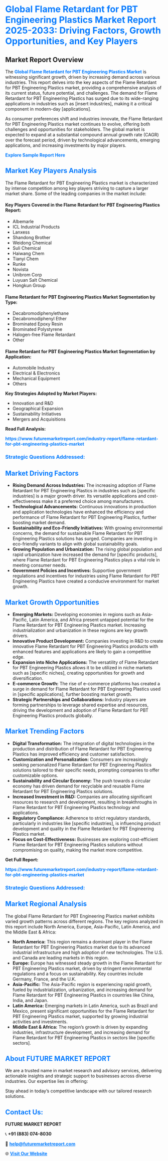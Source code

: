 <h1 style="color: #007BFF;">Global Flame Retardant for PBT Engineering Plastics Market Report 2025-2033: Driving Factors, Growth Opportunities, and Key Players</h1>

<section id="overview">
<h2>Market Report Overview</h2>
<p>The <a href="https://www.futuremarketreport.com/industry-report/flame-retardant-for-pbt-engineering-plastics-market" style="color: #007BFF; text-decoration: none;"><strong>Global Flame Retardant for PBT Engineering Plastics Market</strong></a> is witnessing significant growth, driven by increasing demand across various industries. This report delves into the key aspects of the Flame Retardant for PBT Engineering Plastics market, providing a comprehensive analysis of its current status, future potential, and challenges. The demand for Flame Retardant for PBT Engineering Plastics has surged due to its wide-ranging applications in industries such as [insert industries], making it a critical component in modern-day [applications].</p>
<p>As consumer preferences shift and industries innovate, the Flame Retardant for PBT Engineering Plastics market continues to evolve, offering both challenges and opportunities for stakeholders. The global market is expected to expand at a substantial compound annual growth rate (CAGR) over the forecast period, driven by technological advancements, emerging applications, and increasing investments by major players.</p>
</section>

<section id="overview">
<p><a href="https://www.futuremarketreport.com/request-sample/reportId=41531" style="color: #007BFF; text-decoration: none;"><strong>Explore Sample Report Here</strong></a></p>
</section>

<section id="key-players">
<h2 style="color: #007BFF;">Market Key Players Analysis</h2>
<p>The Flame Retardant for PBT Engineering Plastics market is characterized by intense competition among key players striving to capture a larger market share. Some of the leading companies in the market include:</p>
<h4>Key Players Covered in the Flame Retardant for PBT Engineering Plastics Report:</h4>
<ul><li>Albemarle</li><li>ICL Industrial Products</li><li>Lanxess</li><li>Shandong Brother</li><li>Weidong Chemical</li><li>Suli Chemical</li><li>Haiwang Chem</li><li>Tianyi Chem</li><li>Runke</li><li>Novista</li><li>Unibrom Corp</li><li>Luyuan Salt Chemical</li><li>Hongkun Group</li></ul>
<h4>Flame Retardant for PBT Engineering Plastics Market Segmentation by Type:</h4>
<ul><li>Decabromodiphenylethane</li><li>Decabromodiphenyl Ether</li><li>Brominated Epoxy Resin</li><li>Brominated Polystyrene</li><li>Halogen-free Flame Retardant</li><li>Other</li></ul>

<h4>Flame Retardant for PBT Engineering Plastics Market Segmentation by Application:</h4>
<ul><li>Automobile Industry</li><li>Electrical &amp; Electronics</li><li>Mechanical Equipment</li><li>Others</li></ul>
<p><strong>Key Strategies Adopted by Market Players:</strong></p>
<ul>
<li>Innovation and R&D</li>
<li>Geographical Expansion</li>
<li>Sustainability Initiatives</li>
<li>Mergers and Acquisitions</li>
</ul>
</section>

<section>
<p><strong>Read Full Analysis: </strong></p><a href="https://www.futuremarketreport.com/industry-report/flame-retardant-for-pbt-engineering-plastics-market" style="color: #007BFF; text-decoration: none;"><strong>https://www.futuremarketreport.com/industry-report/flame-retardant-for-pbt-engineering-plastics-market</strong></a>
<h3 style="color: #007BFF;">Strategic Questions Addressed:</h3>
</section>

<section id="driving-factors">
<h2 style="color: #007BFF;">Market Driving Factors</h2>
<ul>
<li><strong>Rising Demand Across Industries:</strong> The increasing adoption of Flame Retardant for PBT Engineering Plastics in industries such as [specific industries] is a major growth driver. Its versatile applications and cost-effectiveness make it a preferred choice among manufacturers.</li>
<li><strong>Technological Advancements:</strong> Continuous innovations in production and application technologies have enhanced the efficiency and performance of Flame Retardant for PBT Engineering Plastics, further boosting market demand.</li>
<li><strong>Sustainability and Eco-Friendly Initiatives:</strong> With growing environmental concerns, the demand for sustainable Flame Retardant for PBT Engineering Plastics solutions has surged. Companies are investing in eco-friendly variants to align with global sustainability goals.</li>
<li><strong>Growing Population and Urbanization:</strong> The rising global population and rapid urbanization have increased the demand for [specific products], where Flame Retardant for PBT Engineering Plastics plays a vital role in meeting consumer needs.</li>
<li><strong>Government Policies and Incentives:</strong> Supportive government regulations and incentives for industries using Flame Retardant for PBT Engineering Plastics have created a conducive environment for market growth.</li>
</ul>
</section>

<section id="growth-opportunities">
<h2 style="color: #007BFF;">Market Growth Opportunities</h2>
<ul>
<li><strong>Emerging Markets:</strong> Developing economies in regions such as Asia-Pacific, Latin America, and Africa present untapped potential for the Flame Retardant for PBT Engineering Plastics market. Increasing industrialization and urbanization in these regions are key growth drivers.</li>
<li><strong>Innovative Product Development:</strong> Companies investing in R&D to create innovative Flame Retardant for PBT Engineering Plastics products with enhanced features and applications are likely to gain a competitive edge.</li>
<li><strong>Expansion into Niche Applications:</strong> The versatility of Flame Retardant for PBT Engineering Plastics allows it to be utilized in niche markets such as [specific niches], creating opportunities for growth and diversification.</li>
<li><strong>E-commerce Growth:</strong> The rise of e-commerce platforms has created a surge in demand for Flame Retardant for PBT Engineering Plastics used in [specific applications], further boosting market growth.</li>
<li><strong>Strategic Partnerships and Collaborations:</strong> Industry players are forming partnerships to leverage shared expertise and resources, driving the development and adoption of Flame Retardant for PBT Engineering Plastics products globally.</li>
</ul>
</section>

<section id="trending-factors">
<h2 style="color: #007BFF;">Market Trending Factors</h2>
<ul>
<li><strong>Digital Transformation:</strong> The integration of digital technologies in the production and distribution of Flame Retardant for PBT Engineering Plastics has improved efficiency and customer satisfaction.</li>
<li><strong>Customization and Personalization:</strong> Consumers are increasingly seeking personalized Flame Retardant for PBT Engineering Plastics solutions tailored to their specific needs, prompting companies to offer customizable options.</li>
<li><strong>Sustainability and Circular Economy:</strong> The push towards a circular economy has driven demand for recyclable and reusable Flame Retardant for PBT Engineering Plastics solutions.</li>
<li><strong>Increased Investment in R&D:</strong> Companies are allocating significant resources to research and development, resulting in breakthroughs in Flame Retardant for PBT Engineering Plastics technology and applications.</li>
<li><strong>Regulatory Compliance:</strong> Adherence to strict regulatory standards, particularly in industries like [specific industries], is influencing product development and quality in the Flame Retardant for PBT Engineering Plastics market.</li>
<li><strong>Focus on Cost-Effectiveness:</strong> Businesses are exploring cost-efficient Flame Retardant for PBT Engineering Plastics solutions without compromising on quality, making the market more competitive.</li>
</ul>
</section>

<section>
<p><strong>Get Full Report: </strong></p><a href="https://www.futuremarketreport.com/industry-report/flame-retardant-for-pbt-engineering-plastics-market" style="color: #007BFF; text-decoration: none;"><strong>https://www.futuremarketreport.com/industry-report/flame-retardant-for-pbt-engineering-plastics-market</strong></a>
<h3 style="color: #007BFF;">Strategic Questions Addressed:</h3>
</section>


<section id="regional-analysis">
<h2 style="color: #007BFF;">Market Regional Analysis</h2>
<p>The global Flame Retardant for PBT Engineering Plastics market exhibits varied growth patterns across different regions. The key regions analyzed in this report include North America, Europe, Asia-Pacific, Latin America, and the Middle East & Africa:</p>
<ul>
<li><strong>North America:</strong> This region remains a dominant player in the Flame Retardant for PBT Engineering Plastics market due to its advanced industrial infrastructure and high adoption of new technologies. The U.S. and Canada are leading markets in this region.</li>
<li><strong>Europe:</strong> Europe has witnessed steady growth in the Flame Retardant for PBT Engineering Plastics market, driven by stringent environmental regulations and a focus on sustainability. Key countries include Germany, France, and the U.K.</li>
<li><strong>Asia-Pacific:</strong> The Asia-Pacific region is experiencing rapid growth, fueled by industrialization, urbanization, and increasing demand for Flame Retardant for PBT Engineering Plastics in countries like China, India, and Japan.</li>
<li><strong>Latin America:</strong> Emerging markets in Latin America, such as Brazil and Mexico, present significant opportunities for the Flame Retardant for PBT Engineering Plastics market, supported by growing industrial activities and investments.</li>
<li><strong>Middle East & Africa:</strong> The region’s growth is driven by expanding industries, infrastructure development, and increasing demand for Flame Retardant for PBT Engineering Plastics in sectors like [specific sectors].</li>
</ul>
</section>

<footer>
<h2 style="color: #007BFF;">About FUTURE MARKET REPORT</h2>
<p>We are a trusted name in market research and advisory services, delivering actionable insights and strategic support to businesses across diverse industries. Our expertise lies in offering:</p>

<p>Stay ahead in today’s competitive landscape with our tailored research solutions.</p>

<h2 style="color: #007BFF;">Contact Us:</h2>
<p><strong>FUTURE MARKET REPORT</strong></p>
<p>📞 <strong>+91 (883) 074-8030</strong></p>
<p>📧 <strong><a href="mailto:help@futuremarketreport.com" style="color: #007BFF;">help@futuremarketreport.com</a></strong></p>
<p>🌐 <strong><a href="https://www.futuremarketreport.com/" style="color: #007BFF;">Visit Our Website</a></strong></p>
</footer>